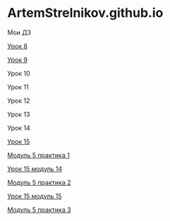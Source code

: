 
# ArtemStrelnikov.github.io
Мои ДЗ

[Урок 8](ArtemStrelnikov.github.io/lesson_8/src/ "bootstrap введение")

[Урок 9](ArtemStrelnikov.github.io/github/lesson_9/ "Переделаный сайт под bootstrap")

Урок 10

Урок 11

Урок 12

Урок 13

Урок 14

[Урок 15](https://artemstrelnikov.github.io/lesson_15/src/index.html "Pixel Perfect")

[Модуль 5 практика 1](https://artemstrelnikov.github.io/github/модуль%205%20практика%201/src/index.html "Модуль 5 практика 1")

[Урок 15 модуль 14](https://artemstrelnikov.github.io/github/lesson%205%20-14/дз%20по%20нормальному/src/index.html "Модуль 5 урок 14")

[Модуль 5 практика 2](https://artemstrelnikov.github.io/github/модуль%205%20практика%202/src/index.html "Модуль 5 практика 2")

[Урок 15 модуль 15](https://artemstrelnikov.github.io/модуль%205%20урок%2015/index.html "Модуль 5 урок 15")

[Модуль 5 практика 3](https://artemstrelnikov.github.io/github/5%20практика%203%20ак/дз%20по%20нормальному/src/index.html "Модуль 5 практика 3")
